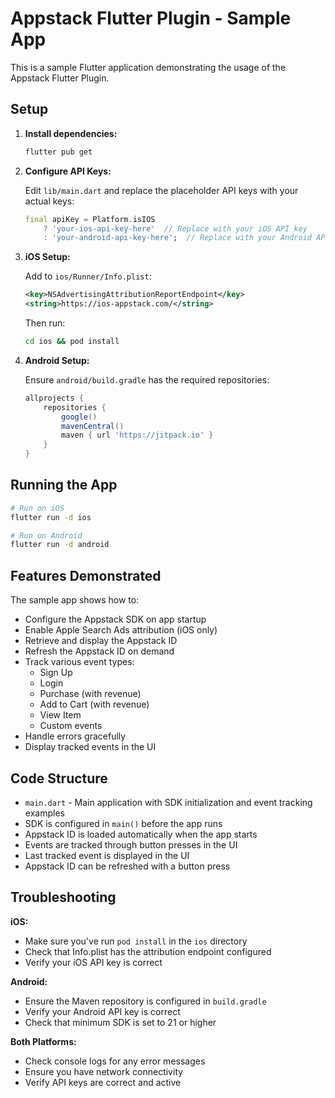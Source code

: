 # Appstack Flutter Plugin - Sample App

This is a sample Flutter application demonstrating the usage of the Appstack Flutter Plugin.

## Setup

1. **Install dependencies:**
   ```bash
   flutter pub get
   ```

2. **Configure API Keys:**
   
   Edit `lib/main.dart` and replace the placeholder API keys with your actual keys:
   ```dart
   final apiKey = Platform.isIOS 
       ? 'your-ios-api-key-here'  // Replace with your iOS API key
       : 'your-android-api-key-here';  // Replace with your Android API key
   ```

3. **iOS Setup:**
   
   Add to `ios/Runner/Info.plist`:
   ```xml
   <key>NSAdvertisingAttributionReportEndpoint</key>
   <string>https://ios-appstack.com/</string>
   ```
   
   Then run:
   ```bash
   cd ios && pod install
   ```

4. **Android Setup:**
   
   Ensure `android/build.gradle` has the required repositories:
   ```gradle
   allprojects {
       repositories {
           google()
           mavenCentral()
           maven { url 'https://jitpack.io' }
       }
   }
   ```

## Running the App

```bash
# Run on iOS
flutter run -d ios

# Run on Android
flutter run -d android
```

## Features Demonstrated

The sample app shows how to:

- Configure the Appstack SDK on app startup
- Enable Apple Search Ads attribution (iOS only)
- Retrieve and display the Appstack ID
- Refresh the Appstack ID on demand
- Track various event types:
  - Sign Up
  - Login
  - Purchase (with revenue)
  - Add to Cart (with revenue)
  - View Item
  - Custom events
- Handle errors gracefully
- Display tracked events in the UI

## Code Structure

- `main.dart` - Main application with SDK initialization and event tracking examples
- SDK is configured in `main()` before the app runs
- Appstack ID is loaded automatically when the app starts
- Events are tracked through button presses in the UI
- Last tracked event is displayed in the UI
- Appstack ID can be refreshed with a button press

## Troubleshooting

**iOS:**
- Make sure you've run `pod install` in the `ios` directory
- Check that Info.plist has the attribution endpoint configured
- Verify your iOS API key is correct

**Android:**
- Ensure the Maven repository is configured in `build.gradle`
- Verify your Android API key is correct
- Check that minimum SDK is set to 21 or higher

**Both Platforms:**
- Check console logs for any error messages
- Ensure you have network connectivity
- Verify API keys are correct and active